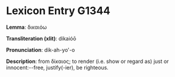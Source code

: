 # Lexicon Entry G1344

**Lemma**: δικαιόω

**Transliteration (xlit)**: dikaióō

**Pronunciation**: dik-ah-yo'-o

**Description**:
from δίκαιος; to render (i.e. show or regard as) just or innocent:--free, justify(-ier), be righteous.
